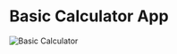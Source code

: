 # Basic Calculator App
![Basic Calculator](https://user-images.githubusercontent.com/79734836/201589228-39f7447d-2627-4bc0-8c52-a42184f3c917.png)
